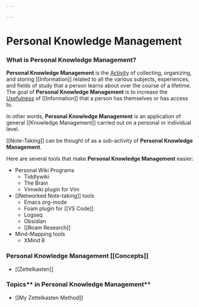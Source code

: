 ```yaml
---

---
```


# Personal Knowledge Management

### **What is Personal Knowledge Management?**

**Personal Knowledge Management** is the
[Activity](https://calebsnotes.brick.do/activities-L0MGOrw3YAZK) of
collecting, organizing, and
storing [[Information]] related
to all the various subjects, experiences, and fields of study that a
person learns about over the course of a lifetime. The goal of
**Personal Knowledge Management** is to increase the
[Usefulness](https://calebsnotes.brick.do/utility-BR2b1mlyX49O)
of [[Information]] that
a person has themselves or has access to. 

In other words, **Personal Knowledge Management** is an application of
general [[Knowledge Management]] carried
out on a personal or individual level.

[[Note-Taking]] can
be thought of as a sub-activity of **Personal Knowledge Management**.

Here are several tools that make **Personal Knowledge Management**
easier:

-   Personal Wiki Programs
    -   Tiddlywiki
    -   The Brain
    -   Vimwiki plugin for Vim
-   [[Networked Note-taking]] tools
    -   Emacs org-mode
    -   Foam plugin
        for [[VS Code]]
    -   Logseq
    -   Obsidian
    -   [[Roam Research]]
-   Mind-Mapping tools
    -   XMind 8

### Personal Knowledge Management [[Concepts]]

-   [[Zettelkasten]]

### Topics** in Personal Knowledge Management**

-   [[My Zettelkasten Method]]
